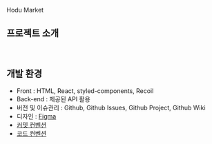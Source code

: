 Hodu Market

## 프로젝트 소개

<br>

## 개발 환경

- Front : HTML, React, styled-components, Recoil
- Back-end : 제공된 API 활용
- 버전 및 이슈관리 : Github, Github Issues, Github Project, Github Wiki
- 디자인 : [Figma](https://www.figma.com/file/66678kkDUNd5pYP8bLja6x/hoduMarket?node-id=4624%3A4186&t=1YGxv2b5jDjhmIDd-1)
- [커밋 컨벤션](https://github.com/heejiyang/HoduMarket/wiki/%EC%BB%A4%EB%B0%8B-%EC%BB%A8%EB%B2%A4%EC%85%98)
- [코드 컨벤션](https://github.com/heejiyang/HoduMarket/wiki/%EC%BD%94%EB%94%A9-%EC%BB%A8%EB%B2%A4%EC%85%98)
<br>

